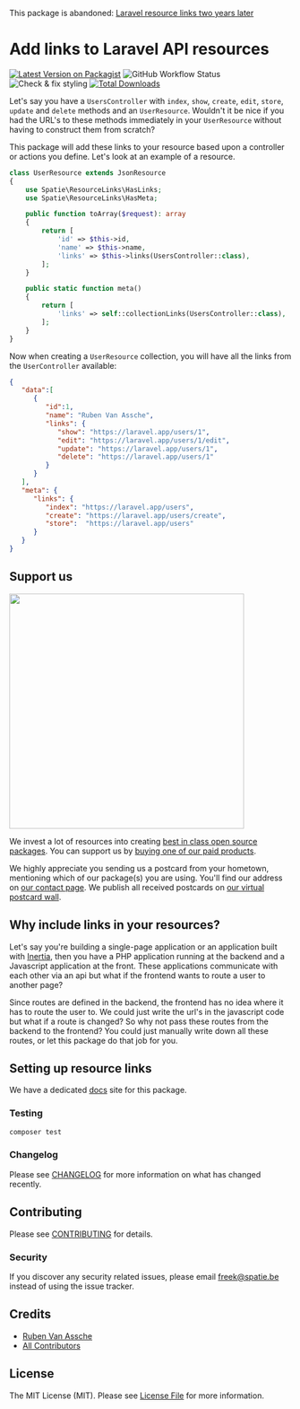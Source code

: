 This package is abandoned: [Laravel resource links two years later](https://rubenvanassche.com/laravel-resource-links-two-years-later/)

# Add links to Laravel API resources

[![Latest Version on Packagist](https://img.shields.io/packagist/v/spatie/laravel-resource-links.svg?style=flat-square)](https://packagist.org/packages/spatie/laravel-resource-links)
![GitHub Workflow Status](https://img.shields.io/github/workflow/status/spatie/laravel-resource-links/run-tests?label=tests)
![Check & fix styling](https://github.com/spatie/laravel-resource-links/workflows/Check%20&%20fix%20styling/badge.svg)
[![Total Downloads](https://img.shields.io/packagist/dt/spatie/laravel-resource-links.svg?style=flat-square)](https://packagist.org/packages/spatie/laravel-resource-links)

Let's say you have a `UsersController` with `index`, `show`, `create`, `edit`, `store`, `update` and `delete` methods and an `UserResource`. Wouldn't it be nice if you had the URL's to these methods immediately in your `UserResource` without having to construct them from scratch?

This package will add these links to your resource based upon a controller or actions you define. Let's look at an example of a resource.

``` php
class UserResource extends JsonResource
{
    use Spatie\ResourceLinks\HasLinks;
    use Spatie\ResourceLinks\HasMeta;

    public function toArray($request): array
    {
        return [
            'id' => $this->id,
            'name' => $this->name,
            'links' => $this->links(UsersController::class),
        ];
    }

    public static function meta()
    {
        return [
            'links' => self::collectionLinks(UsersController::class),
        ];
    }
}
```

Now when creating a `UserResource` collection, you will have all the links from the `UserController` available:

```json
{
   "data":[
      {
         "id":1,
         "name": "Ruben Van Assche",
         "links": {
            "show": "https://laravel.app/users/1",
            "edit": "https://laravel.app/users/1/edit",
            "update": "https://laravel.app/users/1",
            "delete": "https://laravel.app/users/1"
         }
      }
   ],
   "meta": {
      "links": {
         "index": "https://laravel.app/users",
         "create": "https://laravel.app/users/create",
         "store":  "https://laravel.app/users"
      }
   }
}
```

## Support us

[<img src="https://github-ads.s3.eu-central-1.amazonaws.com/laravel-resource-links.jpg?t=1" width="419px" />](https://spatie.be/github-ad-click/laravel-resource-links)

We invest a lot of resources into creating [best in class open source packages](https://spatie.be/open-source). You can support us by [buying one of our paid products](https://spatie.be/open-source/support-us).

We highly appreciate you sending us a postcard from your hometown, mentioning which of our package(s) you are using. You'll find our address on [our contact page](https://spatie.be/about-us). We publish all received postcards on [our virtual postcard wall](https://spatie.be/open-source/postcards).

## Why include links in your resources?

Let's say you're building a single-page application or an application built with [Inertia](https://inertiajs.com), then you have a PHP application running at the backend and a Javascript application at the front. These applications communicate with each other via an api but what if the frontend wants to route a user to another page?

Since routes are defined in the backend, the frontend has no idea where it has to route the user to. We could just write the url's in the javascript code but what if a route is changed? So why not pass these routes from the backend to the frontend? You could just manually write down all these routes, or let this package do that job for you.

## Setting up resource links

We have a dedicated [docs](https://docs.spatie.be/laravel-resource-links/v1/usage/resource-setup/) site for this package.

### Testing

``` bash
composer test
```

### Changelog

Please see [CHANGELOG](https://github.com/spatie/laravel-resource-links/blob/master/CHANGELOG.md) for more information on what has changed recently.

## Contributing

Please see [CONTRIBUTING](https://github.com/spatie/laravel-resource-links/blob/master/CONTRIBUTING.md) for details.

### Security

If you discover any security related issues, please email freek@spatie.be instead of using the issue tracker.

## Credits

- [Ruben Van Assche](https://github.com/rubenvanassche)
- [All Contributors](https://github.com/spatie/laravel-resource-links/contributors)

## License

The MIT License (MIT). Please see [License File](https://github.com/spatie/laravel-resource-links/blob/master/LICENSE.md) for more information.
